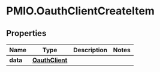 # PMIO.OauthClientCreateItem

## Properties
Name | Type | Description | Notes
------------ | ------------- | ------------- | -------------
**data** | [**OauthClient**](OauthClient.md) |  | 


